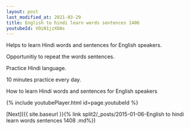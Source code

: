 ```yaml
---
layout: post
last_modified_at: 2021-03-29
title: English to hindi learn words sentences 1406 
youtubeId: VOiN1jzXOAs
---
```

 
 
Helps to learn Hindi words and sentences for English speakers.

Opportunitiy to repeat the words sentences. 

Practice Hindi language. 
 
10 minutes practice every day. 
 
How to learn Hindi words and sentences for English speakers 
 
{% include youtubePlayer.html id=page.youtubeId %}
 
 
[Next]({{ site.baseurl }}{% link  split2/_posts/2015-01-06-English to hindi learn words sentences 1408 .md%})
 
